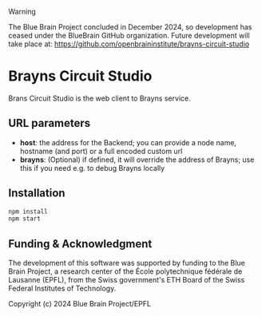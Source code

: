 > [!WARNING]
> The Blue Brain Project concluded in December 2024, so development has ceased under the BlueBrain GitHub organization.
> Future development will take place at: https://github.com/openbraininstitute/brayns-circuit-studio

# Brayns Circuit Studio

Brans Circuit Studio is the web client to Brayns service.

## URL parameters

* **host**: the address for the Backend; you can provide a node name, hostname (and port) or a full encoded custom url
* **brayns**: (Optional) if defined, it will override the address of Brayns; use this if you need e.g. to debug Brayns locally

## Installation

```bash
npm install
npm start
```

## Funding & Acknowledgment

The development of this software was supported by funding to the Blue Brain Project, a research center of the École polytechnique fédérale de Lausanne (EPFL), from the Swiss government's ETH Board of the Swiss Federal Institutes of Technology.

Copyright (c) 2024 Blue Brain Project/EPFL
